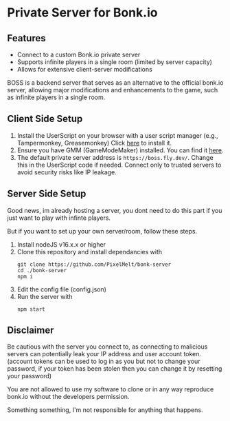 # Private Server for Bonk.io

## Features

- Connect to a custom Bonk.io private server
- Supports infinite players in a single room (limited by server capacity)
- Allows for extensive client-server modifications


BOSS is a backend server that serves as an alternative to the official bonk.io server, allowing major modifications and enhancements to the game, such as infinite players in a single room.

## Client Side Setup

1. Install the UserScript on your browser with a user script manager (e.g., Tampermonkey, Greasemonkey) Click [here](https://github.com/PixelMelt/bonk-server/raw/main/privateServerClient.user.js) to install it.
2. Ensure you have GMM (GameModeMaker) installed. You can find it [here](https://sneezingcactus.github.io/gmmaker/docs/tutorials/GettingStarted-1.html).
3. The default private server address is `https://boss.fly.dev/`. Change this in the UserScript code if needed. Connect only to trusted servers to avoid security risks like IP leakage.

## Server Side Setup

Good news, im already hosting a server, you dont need to do this part if you just want to play with infinte players.

But if you want to set up your own server/room, follow these steps.

1. Install nodeJS v16.x.x or higher
2. Clone this repository and install dependancies with
    ```
    git clone https://github.com/PixelMelt/bonk-server
    cd ./bonk-server
    npm i
    ```
3. Edit the config file (config.json)
4. Run the server with
    ```
    npm start
    ```

## Disclaimer

Be cautious with the server you connect to, as connecting to malicious servers can potentially leak your IP address and user account token. (account tokens can be used to log in as you but not to change your password, if your token has been stolen then you can change it by resetting your password)

You are not allowed to use my software to clone or in any way reproduce bonk.io without the developers permission.

Something something, I'm not responsible for anything that happens.
